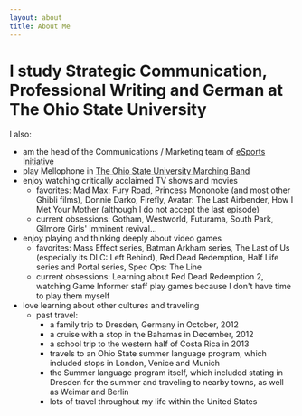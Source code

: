 ```yaml
---
layout: about
title: About Me
---
```


# I study Strategic Communication, Professional Writing and German at The Ohio State University

I also:
  - am the head of the Communications / Marketing team of [eSports Initiative](https://www.facebook.com/esportsinitiative/)
  - play Mellophone in [The Ohio State University Marching Band](http://tbdbitl.osu.edu/)
  - enjoy watching critically acclaimed TV shows and movies
    - favorites: Mad Max: Fury Road, Princess Mononoke (and most other Ghibli films), Donnie Darko, Firefly, Avatar: The Last Airbender, How I Met Your Mother (although I do not accept the last episode)
    - current obsessions: Gotham, Westworld, Futurama, South Park, Gilmore Girls' imminent revival...
  - enjoy playing and thinking deeply about video games
    - favorites: Mass Effect series, Batman Arkham series, The Last of Us (especially its DLC: Left Behind), Red Dead Redemption, Half Life series and Portal series, Spec Ops: The Line
    - current obsessions: Learning about Red Dead Redemption 2, watching Game Informer staff play games because I don't have time to play them myself
  - love learning about other cultures and traveling
    - past travel:
        - a family trip to Dresden, Germany in October, 2012
        - a cruise with a stop in the Bahamas in December, 2012
        - a school trip to the western half of Costa Rica in 2013
        - travels to an Ohio State summer language program, which included stops in London, Venice and Munich
        - the Summer language program itself, which included stating in Dresden for the summer and traveling to nearby towns, as well as Weimar and Berlin
        - lots of travel throughout my life within the United States
